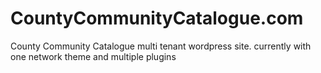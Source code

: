 # CountyCommunityCatalogue.com
County Community Catalogue multi tenant wordpress site. currently with one network theme and multiple plugins

